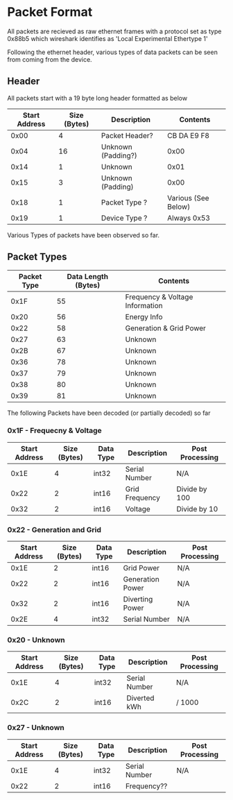 # Packet Format
All packets are recieved as raw ethernet frames with a protocol set as type 0x88b5 which wireshark identifies as 'Local Experimental Ethertype 1'

Following the ethernet header, various types of data packets can be seen from coming from the device. 

## Header
All packets start with a 19 byte long header formatted as below

| Start Address | Size (Bytes) | Description        | Contents            |
|---------------|--------------|--------------------|---------------------|
|      0x00     |       4      | Packet Header?     | CB DA E9 F8         |
|      0x04     |      16      | Unknown (Padding?) | 0x00                |
|      0x14     |       1      | Unknown            | 0x01                |
|      0x15     |       3      | Unknown (Padding)  | 0x00                |
|      0x18     |       1      | Packet Type ?      | Various (See Below) |
|      0x19     |       1      | Device Type ?      | Always 0x53         |

Various Types of packets have been observed so far. 
## Packet Types

| Packet Type | Data Length (Bytes) | Contents                        |
|-------------|---------------------|---------------------------------|
|     0x1F    |          55         | Frequency & Voltage Information |
|     0x20    |          56         | Energy Info                     |
|     0x22    |          58         | Generation & Grid Power         |
|     0x27    |          63         | Unknown                         |
|     0x2B    |          67         | Unknown                         |
|     0x36    |          78         | Unknown                         |
|     0x37    |          79         | Unknown                         |
|     0x38    |          80         | Unknown                         |
|     0x39    |          81         | Unknown                         |

The following Packets have been decoded (or partially decoded) so far

### 0x1F - Frequecny & Voltage

| Start Address | Size (Bytes) | Data Type | Description    | Post Processing |
|---------------|--------------|-----------|----------------|-----------------|
|      0x1E     | 4            |   int32   | Serial Number  | N/A             |
|      0x22     | 2            |   int16   | Grid Frequency | Divide by 100   |
|      0x32     | 2            |   int16   | Voltage        | Divide by 10    |

### 0x22 - Generation and Grid


| Start Address | Size (Bytes) | Data Type | Description      | Post Processing |
|---------------|--------------|-----------|------------------|-----------------|
|      0x1E     | 2            |   int16   | Grid Power       | N/A             |
|      0x22     | 2            |   int16   | Generation Power | N/A             |
|      0x32     | 2            |   int16   | Diverting Power  | N/A             |
|      0x2E     | 4            |   int32   | Serial Number    | N/A             |

### 0x20 - Unknown

| Start Address | Size (Bytes) | Data Type | Description   | Post Processing |
|---------------|--------------|-----------|---------------|-----------------|
|      0x1E     |       4      |   int32   | Serial Number | N/A             |
|      0x2C     |       2      |   int16   | Diverted kWh  |   / 1000        |


### 0x27 - Unknown

| Start Address | Size (Bytes) | Data Type | Description   | Post Processing |
|---------------|--------------|-----------|---------------|-----------------|
|      0x1E     |       4      |   int32   | Serial Number | N/A             |
|      0x22     |       2      |   int16   | Frequency??   |                 |
